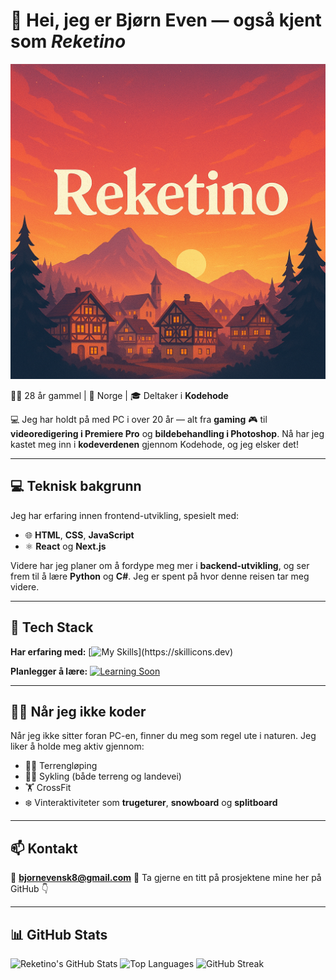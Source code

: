 
# 👋 Hei, jeg er Bjørn Even — også kjent som *Reketino*

<p align="center">
  <img src="https://github.com/reketino/reketino/blob/main/Reketino.png" alt="Reketino banner" />
</p>


👨‍💻 28 år gammel | 📍 Norge | 🎓 Deltaker i **Kodehode**

💻 Jeg har holdt på med PC i over 20 år — alt fra **gaming** 🎮 til **videoredigering i Premiere Pro** og **bildebehandling i Photoshop**.
Nå har jeg kastet meg inn i **kodeverdenen** gjennom Kodehode, og jeg elsker det!

---

## 💻 Teknisk bakgrunn

Jeg har erfaring innen frontend-utvikling, spesielt med:

* 🌐 **HTML**, **CSS**, **JavaScript**
* ⚛️ **React** og **Next.js**

Videre har jeg planer om å fordype meg mer i **backend-utvikling**, og ser frem til å lære **Python** og **C#**.
Jeg er spent på hvor denne reisen tar meg videre.

---

## 🧠 Tech Stack

**Har erfaring med:**
[![My Skills](https://skillicons.dev/icons?i=html,css,js,react,nextjs,supabase,vscode,github,photoshop,pr,ae,)](https://skillicons.dev)

**Planlegger å lære:**
[![Learning Soon](https://skillicons.dev/icons?i=python,ts,cs)](https://skillicons.dev)

---

## 🏋️‍♂️ Når jeg ikke koder

Når jeg ikke sitter foran PC-en, finner du meg som regel ute i naturen. Jeg liker å holde meg aktiv gjennom:

* 🏃‍♂️ Terrengløping
* 🚴‍♂️ Sykling (både terreng og landevei)
* 🏋️ CrossFit
* ❄️ Vinteraktiviteter som **trugeturer**, **snowboard** og **splitboard**

---

## 📫 Kontakt

📧 **[bjornevensk8@gmail.com](mailto:bjornevensk8@gmail.com)**
🔗 Ta gjerne en titt på prosjektene mine her på GitHub 👇

---

## 📊 GitHub Stats

![Reketino's GitHub Stats](https://github-readme-stats.vercel.app/api?username=Reketino\&show_icons=true\&theme=tokyonight)
![Top Languages](https://github-readme-stats.vercel.app/api/top-langs/?username=Reketino\&layout=compact\&theme=tokyonight)
![GitHub Streak](https://streak-stats.demolab.com?user=Reketino&theme=tokyonight&hide_border=true)


